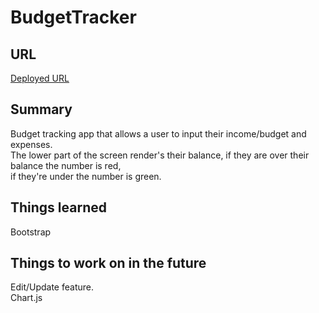 # BudgetTracker

## URL
[Deployed URL](https://moneymoneymoneymoney.netlify.com/)

## Summary
Budget tracking app that allows a user to input their income/budget and expenses.  
The lower part of the screen render's their balance, if they are over their balance the number is red,  
if they're under the number is green. 


## Things learned
Bootstrap

## Things to work on in the future
Edit/Update feature.  
Chart.js

